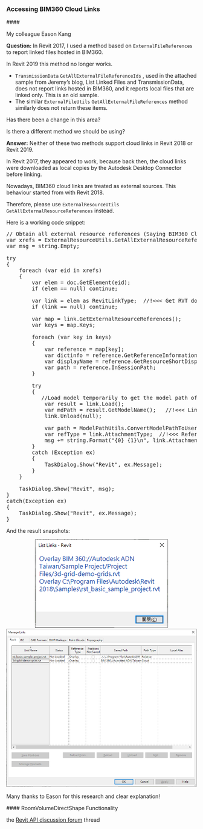 <head>
<meta http-equiv="Content-Type" content="text/html; charset=utf-8">
<link rel="stylesheet" type="text/css" href="bc.css">
<script src="https://cdn.rawgit.com/google/code-prettify/master/loader/run_prettify.js" type="text/javascript"></script>
</head>

<!---

twitter:

 in the #RevitAPI @AutodeskForge @AutodeskRevit #bim #DynamoBim #ForgeDevCon

&ndash;
...

linkedin:


#bim #DynamoBim #ForgeDevCon #Revit #API #IFC #SDK #AI #VisualStudio #Autodesk #AEC #adsk

-->

### Accessing BIM360 Cloud Links


####<a name="2"></a>


My colleague Eason Kang

**Question:** In Revit 2017, I used a method based on `ExternalFileReferences` to report linked files hosted in BIM360.

In Revit 2019 this method no longer works.

- `TransmissionData` `GetAllExternalFileReferenceIds` , used in the attached sample from Jeremy’s blog, List Linked Files and TransmissionData, does not report links hosted in BIM360, and it reports local files that are linked only. This is an old sample.
- The similar `ExternalFileUtils` `GetAllExternalFileReferences` method similarly does not return these items.

Has there been a change in this area?

Is there a different method we should be using?

**Answer:** Neither of these two methods support cloud links in Revit 2018 or Revit 2019.

In Revit 2017, they appeared to work, because back then, the cloud links were downloaded as local copies by the Autodesk Desktop Connector before linking.

Nowadays, BIM360 cloud links are treated as external sources. This behaviour started from with Revit 2018.

Therefore, please use `ExternalResourceUtils` `GetAllExternalResourceReferences` instead.

Here is a working code snippet:

<pre class="code">
// Obtain all external resource references (Saying BIM360 Cloud references and local file references this time)
var xrefs = ExternalResourceUtils.GetAllExternalResourceReferences(doc);
var msg = string.Empty;

try
{
    foreach (var eid in xrefs)
    {
        var elem = doc.GetElement(eid);
        if (elem == null) continue;

        var link = elem as RevitLinkType;  //!<<< Get RVT document links only this time
        if (link == null) continue;

        var map = link.GetExternalResourceReferences();
        var keys = map.Keys;

        foreach (var key in keys)
        {
            var reference = map[key];
            var dictinfo = reference.GetReferenceInformation(); //!<<< Contains Forge BIM360 ProjectId(i.e. LinkedModelModelId) & ModelId (i.e. LinkedModelModelId) if it's from BIM360 Docs. It can be used in ModelPathUtils#ConvertCloudGUIDsToCloudPath calls
            var displayName = reference.GetResourceShortDisplayName();  //!<<< Link Name shown on the Manage Links dialog
            var path = reference.InSessionPath;
        }

        try
        {
           //Load model temporarily to get the model path of the cloud link
            var result = link.Load();
            var mdPath = result.GetModelName();   //!<<< Link ModelPath for Revit internal use
            link.Unload(null);

            var path = ModelPathUtils.ConvertModelPathToUserVisiblePath(mdPath); //!<<< Convert model path to user visible path, i.e. saved Path shown on the Manage Links dialog
            var refType = link.AttachmentType;  //!<<< Reference Type shown on the Manage Links dialog
            msg += string.Format("{0} {1}\n", link.AttachmentType, path);
        }
        catch (Exception ex)
        {
            TaskDialog.Show("Revit", ex.Message);
        }
    }

    TaskDialog.Show("Revit", msg);
}
catch(Exception ex)
{
    TaskDialog.Show("Revit", ex.Message);
}
</pre>

And the result snapshots:

<center>
<img src="img/bim360_links_1.png" alt="BIM360 link" width="352">
</center>

<center>
<img src="img/bim360_links_2.png" alt="BIM360 link" width="876">
</center>

Many thanks to Eason for this research and clear explanation!




####<a name="3"></a> RoomVolumeDirectShape Functionality





the [Revit API discussion forum](http://forums.autodesk.com/t5/revit-api-forum/bd-p/160) thread

